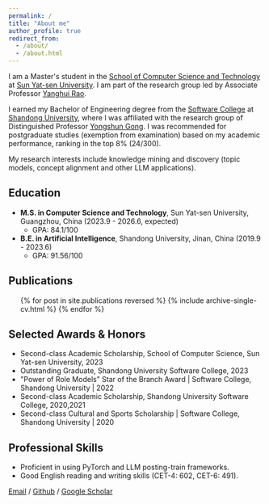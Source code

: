 ```yaml
---
permalink: /
title: "About me"
author_profile: true
redirect_from: 
  - /about/
  - /about.html
---
```


I am a Master's student in the [School of Computer Science and Technology](http://cse.sysu.edu.cn/) at [Sun Yat-sen University](https://www.sysu.edu.cn/). I am part of the research group led by Associate Professor [Yanghui Rao](https://scholar.google.com/citations?hl=en&user=qg7gv20AAAAJ).

I earned my Bachelor of Engineering degree from the [Software College](https://www.sc.sdu.edu.cn/) at [Shandong University](https://www.sdu.edu.cn/), where I was affiliated with the research group of Distinguished Professor [Yongshun Gong](https://scholar.google.com/citations?hl=en&user=qg7gv20AAAAJ). I was recommended for postgraduate studies (exemption from examination) based on my academic performance, ranking in the top 8% (24/300).

My research interests include knowledge mining and discovery (topic models, concept alignment and other LLM applications).

## Education
*   **M.S. in Computer Science and Technology**, Sun Yat-sen University, Guangzhou, China (2023.9 - 2026.6, expected)
    *   GPA: 84.1/100
*   **B.E. in Artificial Intelligence**, Shandong University, Jinan, China (2019.9 - 2023.6)
    *   GPA: 91.56/100

## Publications
  <ul>{% for post in site.publications reversed %}
    {% include archive-single-cv.html %}
  {% endfor %}</ul>

## Selected Awards & Honors
*   Second-class Academic Scholarship, School of Computer Science, Sun Yat-sen University, 2023
*   Outstanding Graduate, Shandong University Software College, 2023
*   "Power of Role Models" Star of the Branch Award | Software College, Shandong University | 2022
*   Second-class Academic Scholarship, Shandong University Software College, 2020,2021
*   Second-class Cultural and Sports Scholarship | Software College, Shandong University | 2020


## Professional Skills
*   Proficient in using PyTorch and LLM posting-train frameworks.
*   Good English reading and writing skills (CET-4: 602, CET-6: 491).

[Email](mailto:liujy563@mail2.sysu.edu.cn) / [Github](https://github.com/Liujyuan) / [Google Scholar](https://scholar.google.com.hk/citations?hl=zh-CN&user=JUtlq58AAAAJ)


